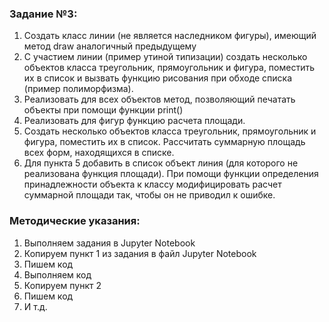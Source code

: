 ### Задание №3:
1.	Создать класс линии (не является наследником фигуры), имеющий метод draw аналогичный предыдущему
2.	C участием линии (пример утиной типизации) создать несколько объектов класса треугольник, прямоугольник и фигура, поместить их в список и вызвать функцию рисования при обходе списка (пример полиморфизма).
3.	Реализовать для всех объектов метод, позволяющий печатать объекты при помощи функции print()
4.	Реализовать для фигур функцию расчета площади.
5.	Создать несколько объектов класса треугольник, прямоугольник и фигура, поместить их в список. Рассчитать суммарную площадь всех форм, находящихся в списке.
6.	Для пункта 5 добавить в список объект линия (для которого не реализована функция площади). При помощи функции определения принадлежности объекта к классу модифицировать расчет суммарной площади так, чтобы он не приводил к ошибке.


### Методические указания:
1. Выполняем задания в Jupyter Notebook
2. Копируем пункт 1 из задания в файл Jupyter Notebook
3. Пишем код
4. Выполняем код
5. Копируем пункт 2
6. Пишем код
7. И т.д.
